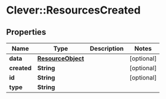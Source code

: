 # Clever::ResourcesCreated

## Properties
Name | Type | Description | Notes
------------ | ------------- | ------------- | -------------
**data** | [**ResourceObject**](ResourceObject.md) |  | [optional] 
**created** | **String** |  | [optional] 
**id** | **String** |  | [optional] 
**type** | **String** |  | 

